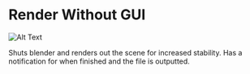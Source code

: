 # Render Without GUI

![Alt Text](gifs/maybe.gif)

Shuts blender and renders out the scene for increased stability. Has a notification for when finished and the file is outputted.
